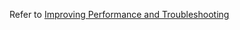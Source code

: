 Refer to [Improving Performance and Troubleshooting](http://practicalsymfony.com/improving-performance-and-troubleshooting/)
